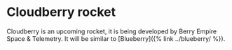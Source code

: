 # Cloudberry rocket
Cloudberry is an upcoming rocket, it is being developed by Berry Empire Space & Telemetry.
It will be similar to [Blueberry]({% link ../blueberry/ %}).